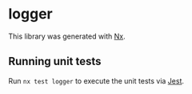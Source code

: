 # logger

This library was generated with [Nx](https://nx.dev).





## Running unit tests

Run `nx test logger` to execute the unit tests via [Jest](https://jestjs.io).


